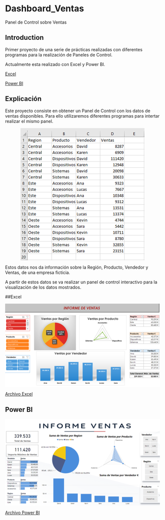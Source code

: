 # Dashboard_Ventas
Panel de Control sobre Ventas

## Introduction
Primer proyecto de una serie de prácticas realizadas con diferentes programas para la realización de Paneles de Control.

Actualmente esta realizado con Excel y Power BI.

[Excel](##Excel)

[Power BI](##PowerBI)

## Explicación
Este proyecto consiste en obtener un Panel de Control con los datos de ventas disponibles. Para ello utilizaremos diferentes programas para intertar realizar el mismo panel.

<img src="Ventas.PNG" style="display: block; margin: auto;">

Estos datos nos da información sobre la Región, Producto, Vendedor y Ventas, de una empresa ficticia.

A partir de estos datos se va realizar un panel de control interactivo para la visualización de los datos mostrados.


##Excel

<img src="Excel/Informe_Ventas_Excel.PNG" style="display: block; margin: auto;">

[Archivo Excel](https://github.com/ntr94/Dashboard_Ventas/blob/main/Excel/Infome_Ventas_Excel.xlsx)

## Power BI

<img src="Power BI/Infome_Ventas_PowerBI.PNG" style="display: block; margin: auto;">

[Archivo Power BI](https://github.com/ntr94/Dashboard_Ventas/blob/main/Power%20BI/Infome_Ventas_PowerBI.pbix)
